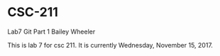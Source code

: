 # CSC-211
Lab7 Git Part 1
Bailey Wheeler

This is lab 7 for csc 211.  It is currently Wednesday, November 15, 2017.
